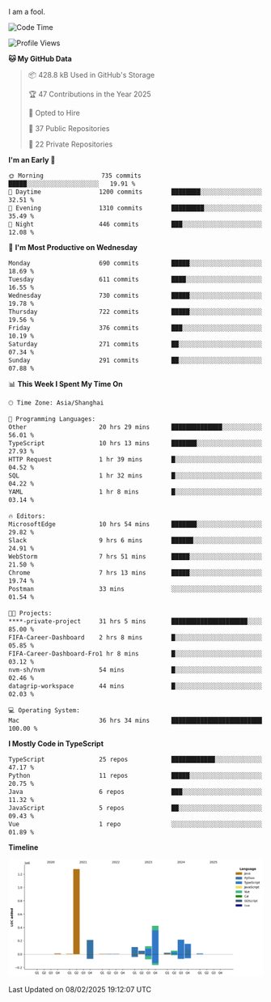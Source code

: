 I am a fool.

<!--START_SECTION:waka-->
![Code Time](http://img.shields.io/badge/Code%20Time-2%2C532%20hrs%2056%20mins-blue)

![Profile Views](http://img.shields.io/badge/Profile%20Views-2-blue)

**🐱 My GitHub Data** 

> 📦 428.8 kB Used in GitHub's Storage 
 > 
> 🏆 47 Contributions in the Year 2025
 > 
> 💼 Opted to Hire
 > 
> 📜 37 Public Repositories 
 > 
> 🔑 22 Private Repositories 
 > 
**I'm an Early 🐤** 

```text
🌞 Morning                735 commits         █████░░░░░░░░░░░░░░░░░░░░   19.91 % 
🌆 Daytime                1200 commits        ████████░░░░░░░░░░░░░░░░░   32.51 % 
🌃 Evening                1310 commits        █████████░░░░░░░░░░░░░░░░   35.49 % 
🌙 Night                  446 commits         ███░░░░░░░░░░░░░░░░░░░░░░   12.08 % 
```
📅 **I'm Most Productive on Wednesday** 

```text
Monday                   690 commits         █████░░░░░░░░░░░░░░░░░░░░   18.69 % 
Tuesday                  611 commits         ████░░░░░░░░░░░░░░░░░░░░░   16.55 % 
Wednesday                730 commits         █████░░░░░░░░░░░░░░░░░░░░   19.78 % 
Thursday                 722 commits         █████░░░░░░░░░░░░░░░░░░░░   19.56 % 
Friday                   376 commits         ███░░░░░░░░░░░░░░░░░░░░░░   10.19 % 
Saturday                 271 commits         ██░░░░░░░░░░░░░░░░░░░░░░░   07.34 % 
Sunday                   291 commits         ██░░░░░░░░░░░░░░░░░░░░░░░   07.88 % 
```


📊 **This Week I Spent My Time On** 

```text
🕑︎ Time Zone: Asia/Shanghai

💬 Programming Languages: 
Other                    20 hrs 29 mins      ██████████████░░░░░░░░░░░   56.01 % 
TypeScript               10 hrs 13 mins      ███████░░░░░░░░░░░░░░░░░░   27.93 % 
HTTP Request             1 hr 39 mins        █░░░░░░░░░░░░░░░░░░░░░░░░   04.52 % 
SQL                      1 hr 32 mins        █░░░░░░░░░░░░░░░░░░░░░░░░   04.22 % 
YAML                     1 hr 8 mins         █░░░░░░░░░░░░░░░░░░░░░░░░   03.14 % 

🔥 Editors: 
MicrosoftEdge            10 hrs 54 mins      ███████░░░░░░░░░░░░░░░░░░   29.82 % 
Slack                    9 hrs 6 mins        ██████░░░░░░░░░░░░░░░░░░░   24.91 % 
WebStorm                 7 hrs 51 mins       █████░░░░░░░░░░░░░░░░░░░░   21.50 % 
Chrome                   7 hrs 13 mins       █████░░░░░░░░░░░░░░░░░░░░   19.74 % 
Postman                  33 mins             ░░░░░░░░░░░░░░░░░░░░░░░░░   01.54 % 

🐱‍💻 Projects: 
****-private-project     31 hrs 5 mins       █████████████████████░░░░   85.00 % 
FIFA-Career-Dashboard    2 hrs 8 mins        █░░░░░░░░░░░░░░░░░░░░░░░░   05.85 % 
FIFA-Career-Dashboard-Fro1 hr 8 mins         █░░░░░░░░░░░░░░░░░░░░░░░░   03.12 % 
nvm-sh/nvm               54 mins             █░░░░░░░░░░░░░░░░░░░░░░░░   02.46 % 
datagrip-workspace       44 mins             █░░░░░░░░░░░░░░░░░░░░░░░░   02.03 % 

💻 Operating System: 
Mac                      36 hrs 34 mins      █████████████████████████   100.00 % 
```

**I Mostly Code in TypeScript** 

```text
TypeScript               25 repos            ████████████░░░░░░░░░░░░░   47.17 % 
Python                   11 repos            █████░░░░░░░░░░░░░░░░░░░░   20.75 % 
Java                     6 repos             ███░░░░░░░░░░░░░░░░░░░░░░   11.32 % 
JavaScript               5 repos             ██░░░░░░░░░░░░░░░░░░░░░░░   09.43 % 
Vue                      1 repo              ░░░░░░░░░░░░░░░░░░░░░░░░░   01.89 % 
```



**Timeline**

![Lines of Code chart](https://raw.githubusercontent.com/VeejaLiu/VeejaLiu/master/assets/bar_graph.png)


 Last Updated on 08/02/2025 19:12:07 UTC
<!--END_SECTION:waka-->
